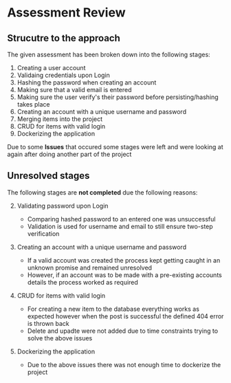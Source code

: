 # Assessment Review

## Strucutre to the approach

The given assessment has been broken down into the following stages: 
  
  1) Creating a user account
  2) Validaing credentials upon Login
  3) Hashing the password when creating an account
  4) Making sure that a valid email is entered
  5) Making sure the user verify's their password before persisting/hashing takes place
  6) Creating an account with a unique username and password
  7) Merging items into the project
  8) CRUD for items with valid login
  9) Dockerizing the application
  
  Due to some **Issues** that occured some stages were left and were looking at again after doing another part of the project
  
  ## Unresolved stages
  
  The following stages are **not completed** due the following reasons: 
  
  2) Validating password upon Login
      - Comparing hashed password to an entered one was unsuccessful
      - Validation is used for username and email to still ensure two-step verification
      
  6) Creating an account with a unique username and password
      - If a valid account was created the process kept getting caught in an unknown promise and remained unresolved
      - However, if an account was to be made with a pre-existing accounts details the process worked as required
      
  8) CRUD for items with valid login
      - For creating a new item to the database everything works as expected however when the post is successful the defined 404 error is thrown back
      - Delete and upadte were not added due to time constraints trying to solve the above issues
  9) Dockerizing the application
      - Due to the above issues there was not enough time to dockerize the project
  

